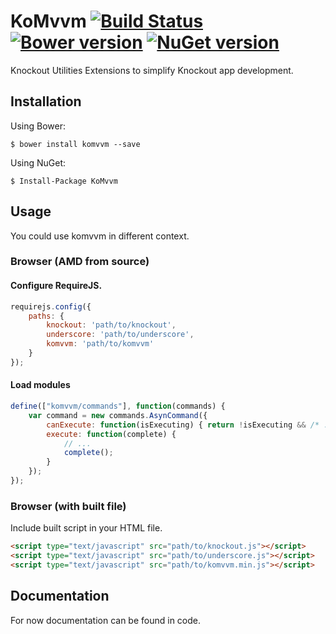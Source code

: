 ﻿# KoMvvm [![Build Status](https://travis-ci.org/spatools/komvvm.png)](https://travis-ci.org/spatools/komvvm) [![Bower version](https://badge.fury.io/bo/komvvm.png)](http://badge.fury.io/bo/komvvm) [![NuGet version](https://badge.fury.io/nu/komvvm.png)](http://badge.fury.io/nu/komvvm)

Knockout Utilities Extensions to simplify Knockout app development.

## Installation

Using Bower:

```console
$ bower install komvvm --save
```

Using NuGet: 

```console
$ Install-Package KoMvvm
```

## Usage

You could use komvvm in different context.

### Browser (AMD from source)

#### Configure RequireJS.

```javascript
requirejs.config({
    paths: {
        knockout: 'path/to/knockout',
        underscore: 'path/to/underscore',
        komvvm: 'path/to/komvvm'
    }
});
```

#### Load modules

```javascript
define(["komvvm/commands"], function(commands) {
    var command = new commands.AsynCommand({
        canExecute: function(isExecuting) { return !isExecuting && /* ... */; },
        execute: function(complete) { 
            // ...
            complete();
        }
    });
});
```

### Browser (with built file)

Include built script in your HTML file.

```html
<script type="text/javascript" src="path/to/knockout.js"></script>
<script type="text/javascript" src="path/to/underscore.js"></script>
<script type="text/javascript" src="path/to/komvvm.min.js"></script>
```

## Documentation

For now documentation can be found in code.